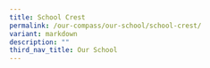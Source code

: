 ```yaml
---
title: School Crest
permalink: /our-compass/our-school/school-crest/
variant: markdown
description: ""
third_nav_title: Our School
---
```

